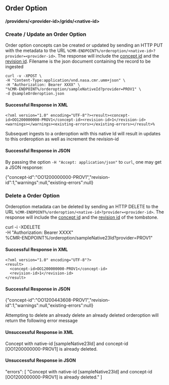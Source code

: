 ## <a name="orderoption"></a> Order Option

#### <a name="provider-info-orderoption"></a> /providers/&lt;provider-id&gt;/grids/&lt;native-id&gt;

### <a name="create-update-orderoption"></a> Create / Update an Order Option

Order option concepts can be created or updated by sending an HTTP PUT with the metadata to the URL `%CMR-ENDPOINT%/orderoption/<native-id>?provider=<provider-id>`. The response will include the [concept id](#concept-id) and the [revision id](#revision-id). Filename is the json document containing the record to be ingested

```
curl -v -XPOST \
-H "Content-Type:application/vnd.nasa.cmr.umm+json" \
-H "Authorization: Bearer XXXX" \
"%CMR-ENDPOINT%/orderoption/sampleNativeId?provider=PROV1" \
-d @sampleOrderoption.json
```

#### Successful Response in XML
```
<?xml version="1.0" encoding="UTF-8"?><result><concept-id>OO1200000000-PROV1</concept-id><revision-id>1</revision-id><warnings></warnings><existing-errors></existing-errors></result>%
```
Subsequet ingests to a orderoption with this native Id will result in updates to this orderoption as well as increment the revision-id

#### Successful Response in JSON

By passing the option `-H "Accept: application/json"` to `curl`, one may
get a JSON response:

  {"concept-id":"OO1200000000-PROV1","revision-id":1,"warnings":null,"existing-errors":null}

### <a name="delete-orderoption"></a> Delete a Order Option

Orderoption metadata can be deleted by sending an HTTP DELETE to the URL `%CMR-ENDPOINT%/orderoption/<native-id>?provider=<provider-id>`. The response will include the [concept id](#concept-id) and the [revision id](#revision-id) of the tombstone.

  curl -i -XDELETE \
    -H "Authorization: Bearer XXXX" \
    %CMR-ENDPOINT%/orderoption/sampleNative23Id?provider=PROV1"

#### Successful Response in XML

```
<?xml version="1.0" encoding="UTF-8"?>
<result>
  <concept-id>OO1200000000-PROV1</concept-id>
  <revision-id>1</revision-id>
</result>
```
#### Successful Response in JSON

  {"concept-id":"OO1200443608-PROV1","revision-id":1,"warnings":null,"existing-errors":null}

Attempting to delete an already delete an already deleted orderoption will return
the following error message
#### Unsuccessful Response in XML

<?xml version="1.0" encoding="UTF-8"?>
<errors>
    <error>Concept with native-id [sampleNative23Id] and concept-id [OO1200000000-PROV1] is already deleted.</error>
</errors>

#### Unsuccessful Response in JSON

"errors": [
        "Concept with native-id [sampleNative23Id] and concept-id [OO1200000000-PROV1] is already deleted."
    ]

